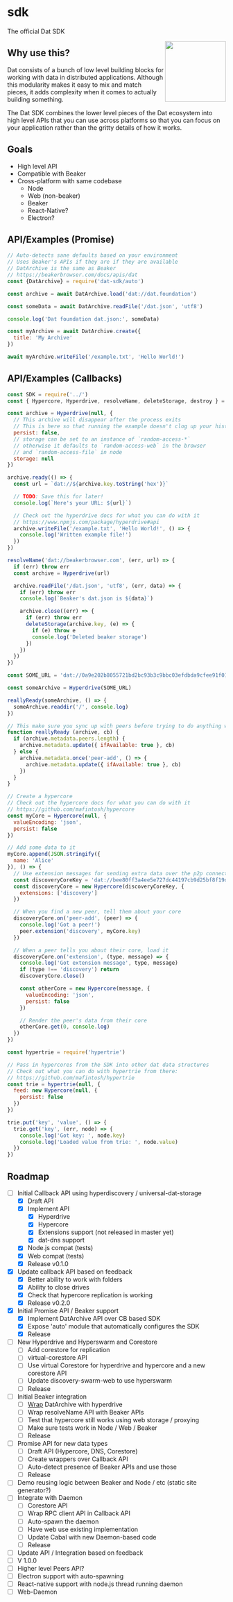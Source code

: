 # sdk
The official Dat SDK

[<img src="https://datproject.github.io/design/downloads/dat-logo.png" align="right" width="140">][Dat Project]

## Why use this?

Dat consists of a bunch of low level building blocks for working with data in distributed applications. Although this modularity makes it easy to mix and match pieces, it adds complexity when it comes to actually building something.

The Dat SDK combines the lower level pieces of the Dat ecosystem into high level APIs that you can use across platforms so that you can focus on your application rather than the gritty details of how it works.

## Goals

- High level API
- Compatible with Beaker
- Cross-platform with same codebase
  - Node
  - Web (non-beaker)
  - Beaker
  - React-Native?
  - Electron?

## API/Examples (Promise)

```js
// Auto-detects sane defaults based on your environment
// Uses Beaker's APIs if they are if they are available
// DatArchive is the same as Beaker
// https://beakerbrowser.com/docs/apis/dat
const {DatArchive} = require('dat-sdk/auto')

const archive = await DatArchive.load('dat://dat.foundation')

const someData = await DatArchive.readFile('/dat.json', 'utf8')

console.log('Dat foundation dat.json:', someData)

const myArchive = await DatArchive.create({
  title: 'My Archive'
})

await myArchive.writeFile('/example.txt', 'Hello World!')
```

## API/Examples (Callbacks)

```js
const SDK = require('../')
const { Hypercore, Hyperdrive, resolveName, deleteStorage, destroy } = SDK()

const archive = Hyperdrive(null, {
  // This archive will disappear after the process exits
  // This is here so that running the example doesn't clog up your history
  persist: false,
  // storage can be set to an instance of `random-access-*`
  // otherwise it defaults to `random-access-web` in the browser
  // and `random-access-file` in node
  storage: null
})

archive.ready(() => {
  const url = `dat://${archive.key.toString('hex')}`

  // TODO: Save this for later!
  console.log(`Here's your URL: ${url}`)

  // Check out the hyperdrive docs for what you can do with it
  // https://www.npmjs.com/package/hyperdrive#api
  archive.writeFile('/example.txt', 'Hello World!', () => {
    console.log('Written example file!')
  })
})

resolveName('dat://beakerbrowser.com', (err, url) => {
  if (err) throw err
  const archive = Hyperdrive(url)

  archive.readFile('/dat.json', 'utf8', (err, data) => {
    if (err) throw err
    console.log(`Beaker's dat.json is ${data}`)

    archive.close((err) => {
      if (err) throw err
      deleteStorage(archive.key, (e) => {
        if (e) throw e
        console.log('Deleted beaker storage')
      })
    })
  })
})

const SOME_URL = 'dat://0a9e202b8055721bd2bc93b3c9bbc03efdbda9cfee91f01a123fdeaadeba303e/'

const someArchive = Hyperdrive(SOME_URL)

reallyReady(someArchive, () => {
  someArchive.readdir('/', console.log)
})

// This make sure you sync up with peers before trying to do anything with the archive
function reallyReady (archive, cb) {
  if (archive.metadata.peers.length) {
    archive.metadata.update({ ifAvailable: true }, cb)
  } else {
    archive.metadata.once('peer-add', () => {
      archive.metadata.update({ ifAvailable: true }, cb)
    })
  }
}

// Create a hypercore
// Check out the hypercore docs for what you can do with it
// https://github.com/mafintosh/hypercore
const myCore = Hypercore(null, {
  valueEncoding: 'json',
  persist: false
})

// Add some data to it
myCore.append(JSON.stringify({
  name: 'Alice'
}), () => {
  // Use extension messages for sending extra data over the p2p connection
  const discoveryCoreKey = 'dat://bee80ff3a4ee5e727dc44197cb9d25bf8f19d50b0f3ad2984cfe5b7d14e75de7'
  const discoveryCore = new Hypercore(discoveryCoreKey, {
    extensions: ['discovery']
  })

  // When you find a new peer, tell them about your core
  discoveryCore.on('peer-add', (peer) => {
    console.log('Got a peer!')
    peer.extension('discovery', myCore.key)
  })

  // When a peer tells you about their core, load it
  discoveryCore.on('extension', (type, message) => {
    console.log('Got extension message', type, message)
    if (type !== 'discovery') return
    discoveryCore.close()

    const otherCore = new Hypercore(message, {
      valueEncoding: 'json',
      persist: false
    })

    // Render the peer's data from their core
    otherCore.get(0, console.log)
  })
})

const hypertrie = require('hypertrie')

// Pass in hypercores from the SDK into other dat data structures
// Check out what you can do with hypertrie from there:
// https://github.com/mafintosh/hypertrie
const trie = hypertrie(null, {
  feed: new Hypercore(null, {
    persist: false
  })
})

trie.put('key', 'value', () => {
  trie.get('key', (err, node) => {
    console.log('Got key: ', node.key)
    console.log('Loaded value from trie: ', node.value)
  })
})

```

## Roadmap

- [ ] Initial Callback API using hyperdiscovery / universal-dat-storage
  - [x] Draft API
  - [x] Implement API
    - [x] Hyperdrive
    - [x] Hypercore
    - [x] Extensions support (not released in master yet)
    - [x] dat-dns support
  - [x] Node.js compat (tests)
  - [x] Web compat (tests)
  - [x] Release v0.1.0
- [x] Update callback API based on feedback
  - [x] Better ability to work with folders
  - [x] Ability to close drives
  - [x] Check that hypercore replication is working
  - [x] Release v0.2.0
- [x] Initial Promise API / Beaker support
  - [x] Implement DatArchive API over CB based SDK
  - [x] Expose 'auto' module that automatically configures the SDK
  - [x] Release
- [ ] New Hyperdrive and Hyperswarm and Corestore
  - [ ] Add corestore for replication
  - [ ] virtual-corestore API
  - [ ] Use virtual Corestore for hyperdrive and hypercore and a new corestore API
  - [ ] Update discovery-swarm-web to use hyperswarm
  - [ ] Release
- [ ] Initial Beaker integration
  - [ ] [Wrap](https://github.com/RangerMauve/datarchive-to-hyperdrive) DatArchive with hyperdrive
  - [ ] Wrap resolveName API with Beaker APIs
  - [ ] Test that hypercore still works using web storage / proxying
  - [ ] Make sure tests work in Node / Web / Beaker
  - [ ] Release
- [ ] Promise API for new data types
  - [ ] Draft API (Hypercore, DNS, Corestore)
  - [ ] Create wrappers over Callback API
  - [ ] Auto-detect presence of Beaker APIs and use those
  - [ ] Release
- [ ] Demo reusing logic between Beaker and Node / etc (static site generator?)
- [ ] Integrate with Daemon
  - [ ] Corestore API
  - [ ] Wrap RPC client API in Callback API
  - [ ] Auto-spawn the daemon
  - [ ] Have web use existing implementation
  - [ ] Update Cabal with new Daemon-based code
  - [ ] Release
- [ ] Update API / Integration based on feedback
- [ ] V 1.0.0
- [ ] Higher level Peers API?
- [ ] Electron support with auto-spawning
- [ ] React-native support with node.js thread running daemon
- [ ] Web-Daemon

[Dat Project]: https://dat.foundation
